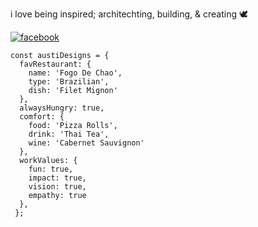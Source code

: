 i love being inspired; architechting, building, & creating 🕊️

[1]: https://www.twitch.tv/austinxduong
[2]: https://www.facebook.com/axduongproductions/


[![facebook](https://user-images.githubusercontent.com/78833034/134612612-df140cc6-1162-4915-801d-a396200ddca2.png)][2]

```
const austiDesigns = {
  favRestaurant: {
    name: 'Fogo De Chao',
    type: 'Brazilian',
    dish: 'Filet Mignon'
  },
  alwaysHungry: true,
  comfort: {
    food: 'Pizza Rolls', 
    drink: 'Thai Tea',
    wine: 'Cabernet Sauvignon'
  },
  workValues: {
    fun: true,
    impact: true,
    vision: true,
    empathy: true
  },
 };
```
